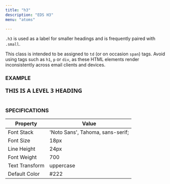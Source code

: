 ```yaml
---
title: "h3"
description: "EDS H3"
menu: "atoms"

---
```


`.h3` is used as a label for smaller headings and is frequently paired with `.small`.

<div class="note">
This class is intended to be assigned to <code>td</code> (or on occasion <code>span</code>) tags. Avoid using tags such as <code>h1</code>, <code>p</code> or <code>div</code>, as these HTML elements render inconsistently across email clients and devices.
</div>

### EXAMPLE
<span style="font-family: 'Noto Sans', Tahoma, sans-serif;font-size:18px;font-weight:700;line-height:24px;text-transform:uppercase;">This is a level 3 heading</span>
<br><br>
### SPECIFICATIONS

Property | Value
--- | ---
Font Stack | 'Noto Sans', Tahoma, sans-serif;
Font Size | 18px
Line Height | 24px
Font Weight | 700
Text Transform | uppercase
Default Color | #222

